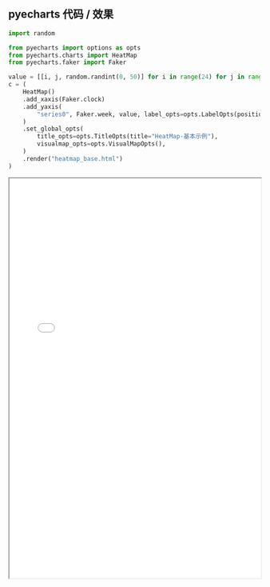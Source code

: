 
## pyecharts 代码 / 效果

```python
import random

from pyecharts import options as opts
from pyecharts.charts import HeatMap
from pyecharts.faker import Faker

value = [[i, j, random.randint(0, 50)] for i in range(24) for j in range(7)]
c = (
    HeatMap()
    .add_xaxis(Faker.clock)
    .add_yaxis(
        "series0", Faker.week, value, label_opts=opts.LabelOpts(position="middle")
    )
    .set_global_opts(
        title_opts=opts.TitleOpts(title="HeatMap-基本示例"),
        visualmap_opts=opts.VisualMapOpts(),
    )
    .render("heatmap_base.html")
)

```

<iframe width="100%" height="800px" src="Heatmap/heatmap_base.html"></iframe>
